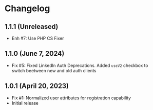 Changelog
=========

1.1.1 (Unreleased)
--------------------
- Enh #7: Use PHP CS Fixer

1.1.0 (June 7, 2024)
--------------------
- Fix #5: Fixed LinkedIn Auth Deprecations. Added `useV2` checkbox to switch beetween new and old auth clients

1.0.1 (April 20, 2023)
----------------------
- Fix #1: Normalized user attributes for registration capability
- Initial release
